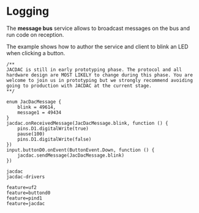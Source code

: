 # Logging

The **message bus** service allows to broadcast messages on the bus and run code on reception.

The example shows how to author the service and client to blink an LED when clicking a button.

```blocks
/**
JACDAC is still in early prototyping phase. The protocol and all hardware design are MOST LIKELY to change during this phase. You are welcome to join us in prototyping but we strongly recommend avoiding going to production with JACDAC at the current stage.
**/

enum JacDacMessage {
    blink = 49614,
    message1 = 49434
}
jacdac.onReceivedMessage(JacDacMessage.blink, function () {
    pins.D1.digitalWrite(true)
    pause(100)
    pins.D1.digitalWrite(false)
})
input.buttonD0.onEvent(ButtonEvent.Down, function () {
    jacdac.sendMessage(JacDacMessage.blink)
})
```

```package
jacdac
jacdac-drivers
```

```config
feature=uf2
feature=buttond0
feature=pind1
feature=jacdac
```